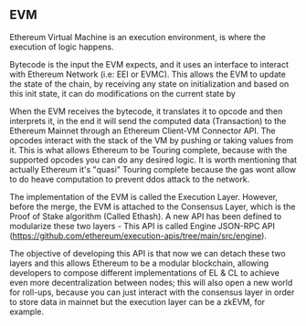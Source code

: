 ## EVM

Ethereum Virtual Machine is an execution environment, is where the execution of logic happens.

Bytecode is the input the EVM expects, and it uses an interface to interact with Ethereum Network (i.e: EEI or EVMC). This allows
the EVM to update the state of the chain, by receiving any state on initialization and based on this init state, it 
can do modifications on the current state by 

When the EVM receives the bytecode, it translates it to opcode and then interprets it, in the end it will send the computed data (Transaction) to the 
Ethereum Mainnet through an Ethereum Client-VM Connector API. The opcodes interact with the stack of the VM by pushing or taking values from it. This is
what allows Ethereum to be Touring complete, because with the supported opcodes you can do any desired logic. It is worth mentioning that actually
Ethereum it's "quasi" Touring complete because the gas wont allow to do heave computation to prevent ddos attack to the network. 

The implementation of the EVM is called the Execution Layer. However, before the merge, the EVM is attached to the Consensus Layer, 
which is the Proof of Stake algorithm (Called Ethash). A new API has been defined to modularize these two layers - 
This API is called Engine JSON-RPC API (https://github.com/ethereum/execution-apis/tree/main/src/engine).

The objective of developing this API is that now we can detach these two layers and this allows Ethereum to be a modular blockchain,
allowing developers to compose different implementations of EL & CL to achieve even more decentralization between nodes; this
will also open a new world for roll-ups, because you can just interact with the consensus layer in order to store data in mainnet but 
the execution layer can be a zkEVM, for example.